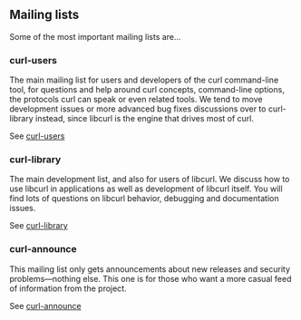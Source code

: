 ## Mailing lists

Some of the most important mailing lists are…

### curl-users

The main mailing list for users and developers of the curl command-line
tool, for questions and help around curl concepts, command-line options, the
protocols curl can speak or even related tools. We tend to move development
issues or more advanced bug fixes discussions over to curl-library instead,
since libcurl is the engine that drives most of curl.

See [curl-users](https://lists.haxx.se/listinfo/curl-users)

### curl-library

The main development list, and also for users of libcurl. We discuss how to
use libcurl in applications as well as development of libcurl itself. You will
find lots of questions on libcurl behavior, debugging and documentation
issues.

See [curl-library](https://lists.haxx.se/listinfo/curl-library)

### curl-announce

This mailing list only gets announcements about new releases and security
problems—nothing else. This one is for those who want a more casual feed of
information from the project.

See [curl-announce](https://lists.haxx.se/listinfo/curl-announce)
